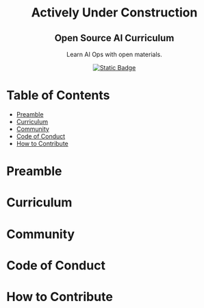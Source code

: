 
<div align="center" style="text-align: center">
<h1>Actively Under Construction</h1>
</div>


<div align="center" style="text-align: center">
<h2>Open Source AI Curriculum</h2>
<p>
  Learn AI Ops with open materials.
</p>
<p>
  <a href="https://github.com/ossu/computer-science">
    <img alt="Static Badge" src="https://img.shields.io/badge/OSAIC%20-%20AI%20Ops-purple">
  </a>
</p>
</div>



# Table of Contents
- [Preamble](#preamble)
- [Curriculum](#curriculum)
- [Community](#community)
- [Code of Conduct](#code-of-conduct)
- [How to Contribute](#how-to-contribute)
  


# Preamble

# Curriculum

# Community

# Code of Conduct

# How to Contribute
